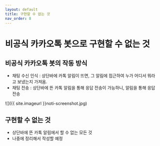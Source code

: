 ```yaml
---
layout: default
title: 구현할 수 없는 것
nav_order: 8
---
```



# 비공식 카카오톡 봇으로 구현할 수 없는 것

## 비공식 카카오톡 봇의 작동 방식
* 채팅 수신 인식 : 상단바에 카톡 알림이 뜨면, 그 알림에 접근하여 누가 어디서 뭐라고 보냈는지 가져옴.
* 채팅 전송 : 상단바에 뜬 카톡 알림을 통해 응답 전송이 가능하니, 알림을 통해 응답 전송

![]({{ site.imageurl }}noti-screenshot.jpg)

## 구현할 수 없는 것
* 상단바에 뜬 카톡 알림에서 할 수 없는 모든 것
* 나중에 정리해서 작성할 예정
